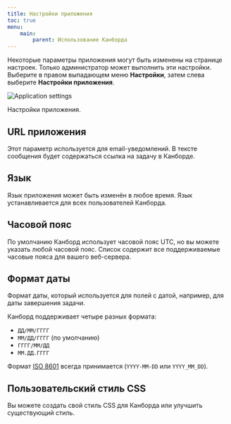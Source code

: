 ```yaml
---
title: Настройки приложения
toc: true
menu:
    main:
        parent: Использование Канборда
---
```


Некоторые параметры приложения могут быть изменены на странице настроек. Только администратор может выполнить эти настройки.
Выберите в правом выпадающем меню **Настройки**, затем слева выберите **Настройки приложения**.

![Application settings](/images/v1/application-settings.png)

Настройки приложения.

URL приложения
--------------

Этот параметр используется для email-уведомлений. В тексте сообщения будет содержаться ссылка на задачу в Канборде.

Язык
----

Язык приложения может быть изменён в любое время. Язык устанавливается для всех пользователей Канборда.

Часовой пояс
------------

По умолчанию Канборд использует часовой пояс UTC, но вы можете указать любой часовой пояс. Список содержит все поддерживаемые часовые пояса для вашего веб-сервера.

Формат даты
-----------

Формат даты, который используется для полей с датой, например, для даты завершения задачи.

Канборд поддерживает четыре разных формата:

-   `ДД/ММ/ГГГГ`
-   `ММ/ДД/ГГГГ` (по умолчанию)
-   `ГГГГ/ММ/ДД`
-   `ММ.ДД.ГГГГ`

Формат [ISO 8601](http://ru.wikipedia.org/wiki/ISO_8601) всегда принимается (`YYYY-MM-DD` или `YYYY_MM_DD`).

Пользовательский стиль CSS
--------------------------

Вы можете создать свой стиль CSS для Канборда или улучшить существующий стиль.
